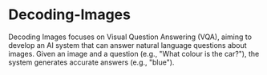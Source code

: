 # Decoding-Images
Decoding Images focuses on Visual Question Answering (VQA), aiming to develop an AI system that can answer natural language questions about images. Given an image and a question (e.g., "What colour is the car?"), the system generates accurate answers (e.g., "blue"). 

